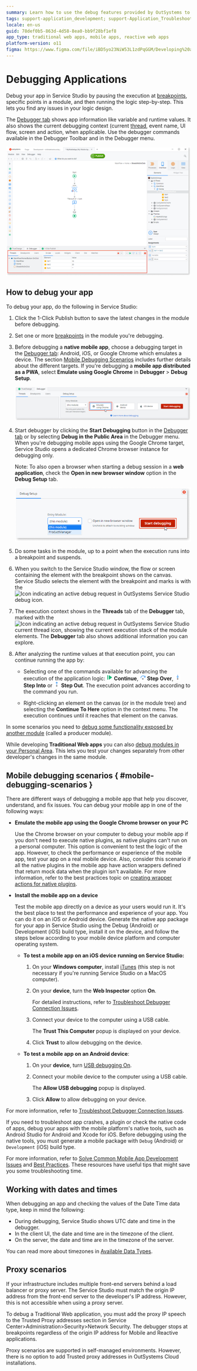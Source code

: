 ```yaml
---
summary: Learn how to use the debug features provided by OutSystems to easily find and troubleshoot semantic errors in your apps.
tags: support-application_development; support-Application_Troubleshooting; support-Application_Troubleshooting-featured
locale: en-us
guid: 78def0b5-863d-4d58-8ea0-bb9f28bf1ef8
app_type: traditional web apps, mobile apps, reactive web apps
platform-version: o11
figma: https://www.figma.com/file/iBD5yo23NiW53L1zdPqGGM/Developing%20an%20Application?node-id=280:129
---
```


# Debugging Applications

Debug your app in Service Studio by pausing the execution at [breakpoints](<breakpoints.md>), specific points in a module, and then running the logic step-by-step. This lets you find any issues in your logic design.

The [Debugger tab](<debugger-ui-reference.md>) shows app information like variable and runtime values. It also shows the current debugging context (current [thread](<threads.md>), event name, UI flow, screen and action, when applicable. Use the debugger commands available in the Debugger Toolbar and in the Debugger menu.

![Screenshot of the initial debugger interface in OutSystems Service Studio](images/debugger-intro-ss.png "Debugger Introduction in Service Studio")

## How to debug your app

To debug your app, do the following in Service Studio:

1. Click the 1-Click Publish button to save the latest changes in the module before debugging. 

1. Set one or more [breakpoints](<breakpoints.md>) in the module you're debugging.

1. Before debugging a **native mobile app**, choose a debugging target in the [Debugger tab](<debugger-ui-reference.md>): Android, iOS, or Google Chrome which emulates a device. The section [Mobile Debugging Scenarios](<#mobile-debugging-scenarios>) includes further details about the different targets. If you're debugging a **mobile app distributed as a PWA**, select **Emulate using Google Chrome** in **Debugger** > **Debug Setup**. 

    ![Debugger tab in Service Studio showing options for native mobile app debugging](images/debugger-tab.png "Debugger Tab in Service Studio")

1. Start debugger by clicking the **Start Debugging** button in the [Debugger tab](<debugger-ui-reference.md>) or by selecting **Debug in the Public Area** in the Debugger menu. When you're debugging mobile apps using the Google Chrome target, Service Studio opens a dedicated Chrome browser instance for debugging only.

    Note: To also open a browser when starting a debug session in a **web application**, check the **Open in new browser window** option in the **Debug Setup** tab.

    ![Debug setup options in Service Studio for web applications](images/debug-setup-tab-web.png "Debug Setup for Web Applications")

1. Do some tasks in the module, up to a point when the execution runs into a breakpoint and suspends.

1. When you switch to the Service Studio window, the flow or screen containing the element with the breakpoint shows on the canvas. Service Studio selects the element with the breakpoint and marks is with the ![Icon indicating an active debug request in OutSystems Service Studio](images/overlay-active-request.png "Debug Icon") debug icon.

1. The execution context shows in the **Threads** tab of the **Debugger** tab, marked with the ![Icon indicating an active debug request in OutSystems Service Studio](images/overlay-active-request.png "Debug Icon") current thread icon, showing the current execution stack of the module elements. The **Debugger** tab also shows additional information you can explore.

1. After analyzing the runtime values at that execution point, you can continue running the app by:

    * Selecting one of the commands available for advancing the execution of the application logic: ![Continue command icon in the debugger toolbar of OutSystems Service Studio](images/toolbar-button-continue.png "Continue Command Icon") **Continue**, ![Step Over command icon in the debugger toolbar of OutSystems Service Studio](images/toolbar-button-step-over.png "Step Over Command Icon") **Step Over**, ![Step Into command icon in the debugger toolbar of OutSystems Service Studio](images/toolbar-button-step-into.png "Step Into Command Icon") **Step Into** or ![Step Out command icon in the debugger toolbar of OutSystems Service Studio](images/toolbar-button-step-out.png "Step Out Command Icon") **Step Out**. The execution point advances according to the command you run.

    * Right-clicking an element on the canvas (or in the module tree) and selecting the **Continue To Here** option in the context menu. The execution continues until it reaches that element on the canvas.

In some scenarios you need to [debug some functionality exposed by another module](<debug-producer-modules.md>) (called a producer module).

While developing **Traditional Web apps** you can also [debug modules in your Personal Area](<public-personal-areas.md>). This lets you test your changes separately from other developer's changes in the same module.

## Mobile debugging scenarios { #mobile-debugging-scenarios }

There are different ways of debugging a mobile app that help you discover, understand, and fix issues. You can debug your mobile app in one of the following ways:

* **Emulate the mobile app using the Google Chrome browser on your PC**

    Use the Chrome browser on your computer to debug your mobile app if you don't need to execute native plugins, as native plugins can't run on a personal computer. This option is convenient to test the logic of the app. However, to check the performance or experience of the mobile app, test your app on a real mobile device. Also, consider this scenario if all the native plugins in the mobile app have action wrappers defined that return mock data when the plugin isn't available. For more information, refer to the best practices topic on [creating wrapper actions for native plugins](https://success.outsystems.com/documentation/best_practices/development/outsystems_mobile_best_practices/#Define-Fallbacks-for-Your-Native-Plugins).

* **Install the mobile app on a device**

    Test the mobile app directly on a device as your users would run it. It's the best place to test the performance and experience of your app. You can do it on an iOS or Android device. Generate the native app package for your app in Service Studio using the Debug (Android) or Development (iOS) build type, install it on the device, and follow the steps below according to your mobile device platform and computer operating system.

    * **To test a mobile app on an iOS device running on Service Studio:**
    
        1. On your **Windows computer**, install [iTunes](<https://www.apple.com/itunes/download/>) (this step is not necessary if you're running Service Studio on a MacOS computer).

        1. On your **device**, turn the **Web Inspector** option **On**. 
        
            For detailed instructions, refer to [Troubleshoot Debugger Connection Issues](<troubleshoot-debugger-connection.md#web-inspector-is-not-enabled-on-your-device>).

        1. Connect your device to the computer using a USB cable.

            The **Trust This Computer** popup is displayed on your device.

        1. Click **Trust** to allow debugging on the device.
    
    * **To test a mobile app on an Android device**:
    
        1. On your **device**, turn [USB debugging On](<https://developer.android.com/studio/debug/dev-options.html#enable>).

        1. Connect your mobile device to the computer using a USB cable.

            The **Allow USB debugging** popup is displayed.

        1. Click **Allow** to allow debugging on your device.

For more information, refer to [Troubleshoot Debugger Connection Issues](<troubleshoot-debugger-connection.md>).

If you need to troubleshoot app crashes, a plugin or check the native code of apps, debug your apps with the mobile platform's native tools, such as Android Studio for Android and Xcode for iOS. Before debugging using the native tools, you must generate a mobile package with `Debug` (Android) or `Development` (iOS) build type.

<div class="info" markdown="1">

For more information, refer to [Solve Common Mobile App Development Issues](<../solve-common-mobile-app-development-issues.md>) and [Best Practices](<https://success.outsystems.com/Documentation/Best_Practices/OutSystems_Mobile_Best_Practices>). These resources have useful tips that might save you some troubleshooting time.

</div>

## Working with dates and times

When debugging an app and checking the values of the Date Time data type, keep in mind the following:

* During debugging, Service Studio shows UTC date and time in the debugger.
* In the client UI, the date and time are in the timezone of the client.
* On the server, the date and time are in the timezone of the server.

You can read more about timezones in [Available Data Types](../../../ref/data/data-types/available-data-types.md#date-time-notes).

## Proxy scenarios

If your infrastructure includes multiple front-end servers behind a load balancer or proxy server. The Service Studio must match the origin IP address from the front-end server to the developer's IP address. However, this is not accessible when using a proxy server.

To debug a Traditional Web application, you must add the proxy IP speech to the Trusted Proxy addresses section in Service Center>Administration>Security>Network Security. The debugger stops at breakpoints regardless of the origin IP address for Mobile and Reactive applications.

<div class="info" markdown="1">

Proxy scenarios are supported in self-managed environments. However, there is no option to add Trusted proxy addresses in OutSystems Cloud installations.

</div>

